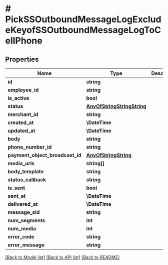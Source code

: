 # # PickSSOutboundMessageLogExcludeKeyofSSOutboundMessageLogToCellPhone

## Properties

Name | Type | Description | Notes
------------ | ------------- | ------------- | -------------
**id** | **string** |  |
**employee_id** | **string** |  |
**is_active** | **bool** |  |
**status** | [**AnyOfStringStringString**](AnyOfStringStringString.md) |  |
**merchant_id** | **string** |  |
**created_at** | **\DateTime** |  |
**updated_at** | **\DateTime** |  |
**body** | **string** |  |
**phone_number_id** | **string** |  |
**payment_object_broadcast_id** | [**AnyOfStringString**](AnyOfStringString.md) |  | [optional]
**media_urls** | **string[]** |  |
**body_template** | **string** |  |
**status_callback** | **string** |  |
**is_sent** | **bool** |  |
**sent_at** | **\DateTime** |  | [optional]
**delivered_at** | **\DateTime** |  | [optional]
**message_sid** | **string** |  |
**num_segments** | **int** |  | [optional]
**num_media** | **int** |  | [optional]
**error_code** | **string** |  | [optional]
**error_message** | **string** |  | [optional]

[[Back to Model list]](../../README.md#models) [[Back to API list]](../../README.md#endpoints) [[Back to README]](../../README.md)
